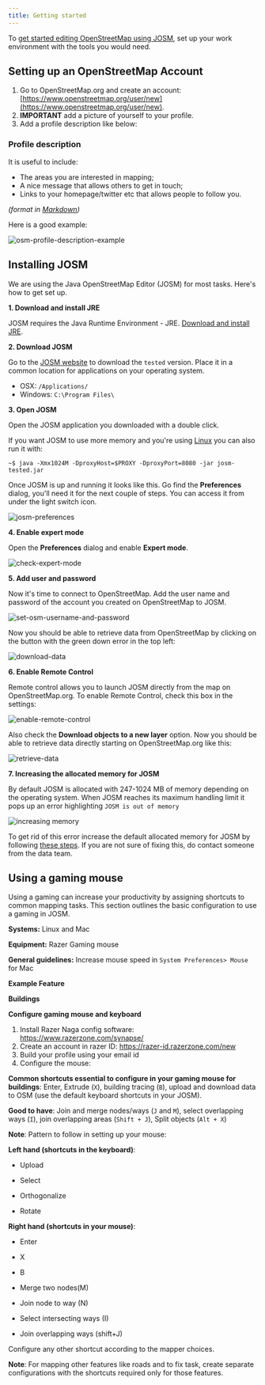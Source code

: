 ```yaml
---
title: Getting started
---
```


To [get started editing OpenStreetMap using JOSM](https://www.mapbox.com/blog/making-the-most-josm/), set up your work environment with the tools you would need.

## Setting up an OpenStreetMap Account

1. Go to OpenStreetMap.org and create an account: [https://www.openstreetmap.org/user/new](https://www.openstreetmap.org/user/new).
2. **IMPORTANT** add a picture of yourself to your profile.
3. Add a profile description like below:

### Profile description

It is useful to include:

- The areas you are interested in mapping;
- A nice message that allows others to get in touch;
- Links to your homepage/twitter etc that allows people to follow you.

*(format in [Markdown]( http://en.wikipedia.org/wiki/Markdown))*

Here is a good example:

![osm-profile-description-example]({{site.baseurl}}/images/osm-profile-description-example.png)

## Installing JOSM

We are using the Java OpenStreetMap Editor (JOSM) for most tasks. Here's how to get set up.

**1. Download and install JRE**

JOSM requires the Java Runtime Environment - JRE. [Download and install JRE]( http://www.oracle.com/technetwork/java/javase/downloads/jre8-downloads-2133155.html).

**2. Download JOSM**

Go to the [JOSM website](https://josm.openstreetmap.de/wiki/Download) to download the `tested` version. Place it in a common location for applications on your operating system.

- OSX: `/Applications/`
- Windows: `C:\Program Files\`

**3. Open JOSM**

Open the JOSM application you downloaded with a double click.

If you want JOSM to use more memory and you're using [Linux](http://wiki.openstreetmap.org/wiki/JOSM/Linux) you can also run it with:

    ~$ java -Xmx1024M -DproxyHost=$PROXY -DproxyPort=8080 -jar josm-tested.jar

Once JOSM is up and running it looks like this. Go find the **Preferences** dialog, you'll need it for the next couple of steps. You can access it from under the light switch icon.

![josm-preferences]({{site.baseurl}}/images/josm-preferences.png)

**4. Enable expert mode**

Open the **Preferences** dialog and enable **Expert mode**.

![check-expert-mode]({{site.baseurl}}/images/check-expert-mode.png)

**5. Add user and password**

Now it's time to connect to OpenStreetMap. Add the user name and password of the account you created on OpenStreetMap to JOSM.

![set-osm-username-and-password]({{site.baseurl}}/images/set-osm-username-and-password.png)

Now you should be able to retrieve data from OpenStreetMap by clicking on the button with the green down error in the top left:

![download-data]({{site.baseurl}}/images/download-data.gif)

**6. Enable Remote Control**

Remote control allows you to launch JOSM directly from the map on OpenStreetMap.org. To enable Remote Control, check this box in the settings:

![enable-remote-control]({{site.baseurl}}/images/enable-remote-control.png)

Also check the **Download objects to a new layer** option. Now you should be able to retrieve data directly starting on OpenStreetMap.org like this:

![retrieve-data]({{site.baseurl}}/images/retrieve-data.gif)

**7. Increasing the allocated memory for JOSM**

By default JOSM is allocated with 247-1024 MB of memory depending on the operating system. When JOSM reaches its maximum handling limit it pops up an error highlighting `JOSM is out of memory`

![increasing memory]({{site.baseurl}}/images/increasing-memory.png)

To get rid of this error increase the default allocated memory for JOSM by following [these steps](https://gist.github.com/jothirnadh/00352fff58ce2628cc4f#supply-parameters). If you are not sure of fixing this, do contact someone from the data team.

## Using a gaming mouse

Using a gaming can increase your productivity by assigning shortcuts to common mapping tasks.  This section outlines the basic configuration to use a gaming in JOSM.

**Systems:** Linux and Mac

**Equipment:** Razer Gaming mouse

**General guidelines:** Increase mouse speed in `System Preferences> Mouse` for Mac

**Example Feature**

**Buildings**

**Configure gaming mouse and keyboard**

1. Install Razer Naga config software: https://www.razerzone.com/synapse/
2. Create an account in razer ID: https://razer-id.razerzone.com/new
3. Build your profile using your email id
4. Configure the mouse: 

**Common shortcuts essential to configure in your gaming mouse for buildings**: Enter, Extrude (`X`), building tracing (`B`), upload and download data to OSM (use the default keyboard shortcuts in your JOSM).

**Good to have**: Join and merge nodes/ways (`J` and `M`), select overlapping ways (`I`), join overlapping areas (`Shift + J`), Split objects (`Alt + X`)

**Note**: Pattern to follow in setting up your mouse:

**Left hand (shortcuts in the keyboard)**:

   * Upload

   * Select

   * Orthogonalize 

   * Rotate

**Right hand (shortcuts in your mouse)**:

   * Enter

   * X

   * B

   * Merge two nodes(M)

   * Join node to way (N)

   * Select intersecting ways (I)
   
   * Join overlapping ways (shift+J)
   
 Configure any other shortcut according to the mapper choices.
 
**Note**: For mapping other features like roads and to fix task, create separate configurations with the shortcuts required only for those features.
